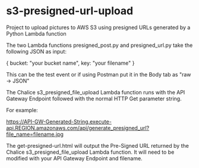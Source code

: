 # s3-presigned-url-upload
Project to upload pictures to AWS S3 using presigned URLs generated by a Python Lambda function

The two Lambda functions presigned_post.py and presigned_url.py take the following JSON as input:

{
bucket: "your bucket name",
key: "your filename"
}

This can be the test event or if using Postman put it in the Body tab as "raw -> JSON"

The Chalice s3_presigned_file_upload Lambda function runs with the API Gateway Endpoint followed with the normal HTTP Get parameter string.

For example:

https://API-GW-Generated-String.execute-api.REGION.amazonaws.com/api/generate_presigned_url?file_name=filename.jpg

The get-presigned-url.html will output the Pre-Signed URL returned by the Chalice s3_presigned_file_upload Lambda function.
It will need to be modified with your API Gateway Endpoint and filename.
